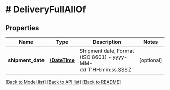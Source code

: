 # # DeliveryFullAllOf

## Properties

Name | Type | Description | Notes
------------ | ------------- | ------------- | -------------
**shipment_date** | [**\DateTime**](\DateTime.md) | Shipment date, Format (ISO 8601) - yyyy-MM-dd&#39;T&#39;HH:mm:ss.SSSZ | [optional]

[[Back to Model list]](../../README.md#models) [[Back to API list]](../../README.md#endpoints) [[Back to README]](../../README.md)
